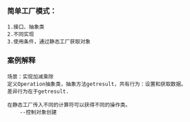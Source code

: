 ### 简单工厂模式：

    1.接口、抽象类
    2.不同实现
    3.使用条件，通过静态工厂获取对象

### 案例解释
    场景：实现加减乘除
    定义Operation抽象类，抽象方法getresult，共有行为：设置和获取数据。
    差异行为在于getresult.

    在静态工厂传入不同的计算符可以获得不同的操作类。
        --控制对象创建

